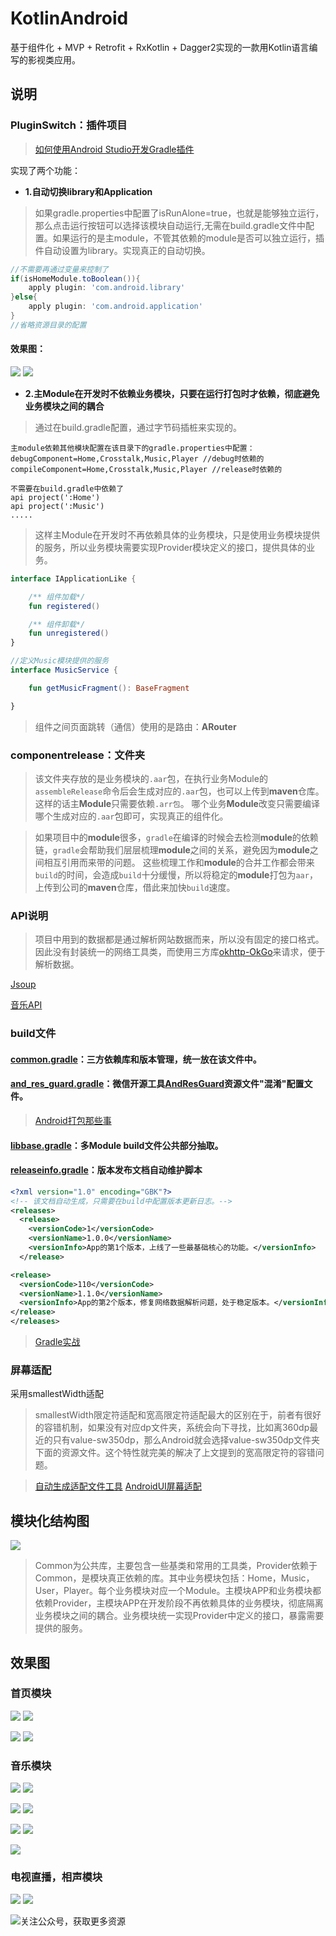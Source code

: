 # KotlinAndroid
基于组件化 + MVP + Retrofit + RxKotlin + Dagger2实现的一款用Kotlin语言编写的影视类应用。

## 说明

### PluginSwitch：插件项目
>[如何使用Android Studio开发Gradle插件](https://blog.csdn.net/sbsujjbcy/article/details/50782830)

实现了两个功能：
* **1.自动切换library和Application**
>如果gradle.properties中配置了isRunAlone=true，也就是能够独立运行，那么点击运行按钮可以选择该模块自动运行,无需在build.gradle文件中配置。如果运行的是主module，不管其依赖的module是否可以独立运行，插件自动设置为library。实现真正的自动切换。
```groovy
//不需要再通过变量来控制了
if(isHomeModule.toBoolean()){
    apply plugin: 'com.android.library'
}else{
    apply plugin: 'com.android.application'
}
//省略资源目录的配置
```
#### 效果图：

![](/screenshot/module_run.gif)  ![](/screenshot/alone.png)

* **2.主Module在开发时不依赖业务模块，只要在运行打包时才依赖，彻底避免业务模块之间的耦合**
>通过在build.gradle配置，通过字节码插桩来实现的。
```
主module依赖其他模块配置在该目录下的gradle.properties中配置：
debugComponent=Home,Crosstalk,Music,Player //debug时依赖的
compileComponent=Home,Crosstalk,Music,Player //release时依赖的

不需要在build.gradle中依赖了
api project(':Home')
api project(':Music')
.....
```
>这样主Module在开发时不再依赖具体的业务模块，只是使用业务模块提供的服务，所以业务模块需要实现Provider模块定义的接口，提供具体的业务。

```kotlin
interface IApplicationLike {

    /** 组件加载*/
    fun registered()

    /** 组件卸载*/
    fun unregistered()
}

//定义Music模块提供的服务
interface MusicService {

    fun getMusicFragment(): BaseFragment

}
```

>组件之间页面跳转（通信）使用的是路由：**ARouter**


### componentrelease：文件夹
>该文件夹存放的是业务模块的`.aar`包，在执行业务Module的`assembleRelease`命令后会生成对应的`.aar`包，也可以上传到**maven**仓库。这样的话主**Module**只需要依赖`.arr包`。
哪个业务**Module**改变只需要编译哪个生成对应的`.aar`包即可，实现真正的组件化。

>如果项目中的**module**很多，`gradle`在编译的时候会去检测**module**的依赖链，`gradle`会帮助我们层层梳理**module**之间的关系，避免因为**module**之间相互引用而来带的问题。
这些梳理工作和**module**的合并工作都会带来`build`的时间，会造成`build`十分缓慢，所以将稳定的**module**打包为`aar`，上传到公司的**maven**仓库，借此来加快`build`速度。


### API说明
>项目中用到的数据都是通过解析网站数据而来，所以没有固定的接口格式。因此没有封装统一的网络工具类，而使用三方库[okhttp-OkGo](https://github.com/jeasonlzy/okhttp-OkGo)来请求，便于解析数据。

[Jsoup](http://www.open-open.com/jsoup/)

[音乐API](https://www.bzqll.com/2019/01/262.html)

### build文件

#### [common.gradle](/common.gradle)：三方依赖库和版本管理，统一放在该文件中。

#### [and_res_guard.gradle](/and_res_guard.gradle)：微信开源工具[AndResGuard](https://github.com/shwenzhang/AndResGuard)资源文件"混淆"配置文件。

>[Android打包那些事](https://www.jianshu.com/p/5255cf853fad)

#### [libbase.gradle](/libbase.gradle)：多Module build文件公共部分抽取。

#### [releaseinfo.gradle](/releaseinfo.gradle)：版本发布文档自动维护脚本

```xml
<?xml version="1.0" encoding="GBK"?>
<!-- 该文档自动生成，只需要在build中配置版本更新日志。-->
<releases>
  <release>
    <versionCode>1</versionCode>
    <versionName>1.0.0</versionName>
    <versionInfo>App的第1个版本，上线了一些最基础核心的功能。</versionInfo>
  </release>

<release>
  <versionCode>110</versionCode>
  <versionName>1.1.0</versionName>
  <versionInfo>App的第2个版本，修复网络数据解析问题，处于稳定版本。</versionInfo>
</release>
</releases>
```

>[Gradle实战](https://www.jianshu.com/p/7e1c7164976b)

### 屏幕适配
采用smallestWidth适配

>smallestWidth限定符适配和宽高限定符适配最大的区别在于，前者有很好的容错机制，如果没有对应dp文件夹，系统会向下寻找，比如离360dp最近的只有value-sw350dp，那么Android就会选择value-sw350dp文件夹下面的资源文件。这个特性就完美的解决了上文提到的宽高限定符的容错问题。

>[自动生成适配文件工具](https://github.com/ladingwu/dimens_sw)   [AndroidUI屏幕适配](https://www.jianshu.com/p/667cc6e0261a)

## 模块化结构图

![](/screenshot/模块化.png)

>Common为公共库，主要包含一些基类和常用的工具类，Provider依赖于Common，是模块真正依赖的库。其中业务模块包括：Home，Music，User，Player。每个业务模块对应一个Module。主模块APP和业务模块都依赖Provider，主模块APP在开发阶段不再依赖具体的业务模块，彻底隔离业务模块之间的耦合。业务模块统一实现Provider中定义的接口，暴露需要提供的服务。

## 效果图
### 首页模块
![](/screenshot/home.png)  ![](/screenshot/player.png)

![](/screenshot/search2.png)  ![](/screenshot/search1.png)

### 音乐模块

![](/screenshot/music1.png)  ![](/screenshot/music2.png)

![](/screenshot/music4.png)  ![](/screenshot/music5.png)  

![](/screenshot/music_search2.png)  ![](/screenshot/music_search1.png)  

 ![](/screenshot/music3.png)  
 
 ### 电视直播，相声模块
 
![](/screenshot/play01.png)  ![](/screenshot/crosstalk01.png)  

![关注公众号，获取更多资源](/screenshot/qcode.jpg)
